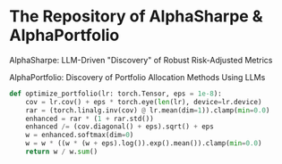 # The Repository of AlphaSharpe & AlphaPortfolio

AlphaSharpe: LLM-Driven "Discovery" of Robust Risk-Adjusted Metrics

AlphaPortfolio: Discovery of Portfolio Allocation Methods Using LLMs

```python
def optimize_portfolio(lr: torch.Tensor, eps = 1e-8):
    cov = lr.cov() + eps * torch.eye(len(lr), device=lr.device)
    rar = (torch.linalg.inv(cov) @ lr.mean(dim=1)).clamp(min=0.0)
    enhanced = rar * (1 + rar.std())
    enhanced /= (cov.diagonal() + eps).sqrt() + eps
    w = enhanced.softmax(dim=0)
    w = w * ((w * (w + eps).log()).exp().mean()).clamp(min=0.0)
    return w / w.sum()
